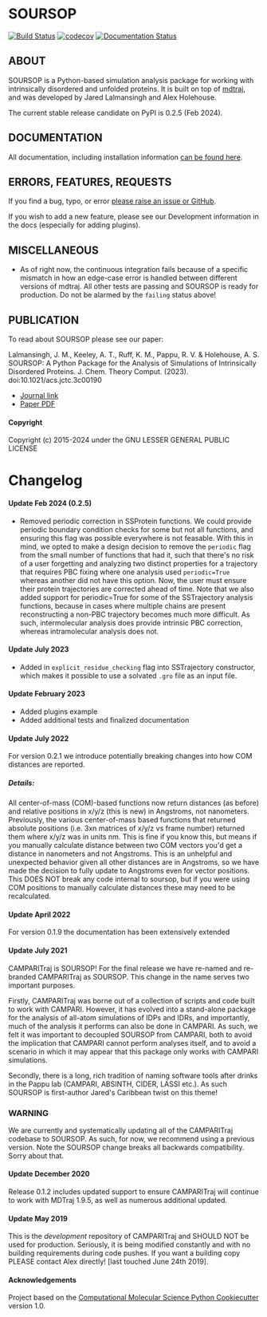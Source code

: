 SOURSOP
==============================
[![Build Status](https://github.com/jaredl7/soursop/actions/workflows/soursop-ci.yml/badge.svg?branch=master)](https://github.com/jaredl7/soursop/actions)
[![codecov](https://codecov.io/gh/jaredl7/soursop/branch/master/graph/badge.svg?token=RHGII0235L)](https://codecov.io/gh/jaredl7/soursop)
[![Documentation Status](https://readthedocs.org/projects/soursop/badge/?version=latest)](https://soursop.readthedocs.io/en/latest/?badge=latest)
## ABOUT
SOURSOP is a Python-based simulation analysis package for working with intrinsically disordered and unfolded proteins. It is built on top of [mdtraj](https://mdtraj.org/), and was developed by Jared Lalmansingh and Alex Holehouse. 

The current stable release candidate on PyPI is 0.2.5 (Feb 2024).

## DOCUMENTATION
All documentation, including installation information [can be found here](https://soursop.readthedocs.io/). 

## ERRORS, FEATURES, REQUESTS
If you find a bug, typo, or error [please raise an issue or GitHub](https://github.com/holehouse-lab/soursop/issues).

If you wish to add a new feature, please see our Development information in the docs (especially for adding plugins).

## MISCELLANEOUS
* As of right now, the continuous integration fails because of a specific mismatch in how an edge-case error is handled between different versions of mdtraj. All other tests are passing and SOURSOP is ready for production. Do not be alarmed by the `failing` status above!

## PUBLICATION
To read about SOURSOP please see our paper:

Lalmansingh, J. M., Keeley, A. T., Ruff, K. M., Pappu, R. V. & Holehouse, A. S. SOURSOP: A Python Package for the Analysis of Simulations of Intrinsically Disordered Proteins. J. Chem. Theory Comput. (2023). doi:10.1021/acs.jctc.3c00190

* [Journal link](https://pubs.acs.org/doi/full/10.1021/acs.jctc.3c00190)
* [Paper PDF](https://www.dropbox.com/s/bd5szapvxpn83r6/soursop_jctc.pdf?dl=0)

#### Copyright
Copyright (c) 2015-2024 under the GNU LESSER GENERAL PUBLIC LICENSE 

# Changelog
#### Update Feb 2024 (0.2.5)
* Removed periodic correction in SSProtein functions. We could provide periodic boundary condition checks for some but not all functions, and ensuring this flag was possible everywhere is not feasable. With this in mind, we opted to make a design decision to remove the `periodic` flag from the small number of functions that had it, such that there's no risk of a user forgetting and analyzing two distinct properties for a trajectory that requires PBC fixing where one analysis used `periodic=True` whereas another did not have this option. Now, the user must ensure their protein trajectories are corrected ahead of time. Note that we also added support for periodic=True for some of the SSTrajectory analysis functions, because in cases where multiple chains are present reconstructing a non-PBC trajectory becomes much more difficult. As such, intermolecular analysis does provide intrinsic PBC correction, whereas intramolecular analysis does not.

#### Update July 2023
* Added in `explicit_residue_checking` flag into SSTrajectory constructor, which makes it possible to use a solvated `.gro` file as an input file.

#### Update February 2023
* Added plugins example
* Added additional tests and finalized documentation

#### Update July 2022
For version 0.2.1 we introduce potentially breaking changes into how COM distances are reported. 

##### Details:
All center-of-mass (COM)-based functions now return distances (as before) and relative positions in x/y/z (this is new) in Angstroms, not nanometers. Previously, the various center-of-mass based functions that returned absolute positions (i.e. 3xn matrices of x/y/z vs frame number) returned them where x/y/z was in units nm. This is fine if you know this, but means if you manually calculate distance between two COM vectors you'd get a distance in nanometers and not Angstroms. This is an unhelpful and unexpected behavior given all other distances are in Angstroms, so we have made the decision to fully update to Angstroms even for vector positions. This DOES NOT break any code internal to soursop, but if you were using COM positions to manually calculate distances these may need to be recalculated.

#### Update April 2022
For version 0.1.9 the documentation has been extensively extended

#### Update July 2021
CAMPARITraj is SOURSOP! For the final release we have re-named and re-branded CAMPARITraj as SOURSOP. This change in the name serves two important purposes.

Firstly, CAMPARITraj was borne out of a collection of scripts and code built to work with CAMPARI. However, it has evolved into a stand-alone package for the analysis of all-atom simulations of IDPs and IDRs, and importantly, much of the analysis it performs can also be done in CAMPARI. As such, we felt it was important to decoupled SOURSOP from CAMPARI, both to avoid the implication that CAMPARI cannot perform analyses itself, and to avoid a scenario in which it may appear that this package only works with CAMPARI simulations.

Secondly, there is a long, rich tradition of naming software tools after drinks in the Pappu lab (CAMPARI, ABSINTH, CIDER, LASSI etc.). As such SOURSOP is first-author Jared's Caribbean twist on this theme!

### WARNING
We are currently and systematically updating all of the CAMPARITraj codebase to SOURSOP. As such, for now, we recommend using a previous version. Note the SOURSOP change breaks all backwards compatibility. Sorry about that.

#### Update December 2020
Release 0.1.2 includes updated support to ensure CAMPARITraj will continue to work with MDTraj 1.9.5, as well as numerous additional updated.

#### Update May 2019
This is the *development* repository of CAMPARITraj and SHOULD NOT be used for production. Seriously, it is being modified constantly and with no building requirements during code pushes. If you want a building copy PLEASE contact Alex directly! [last touched June 24th 2019].

#### Acknowledgements
Project based on the
[Computational Molecular Science Python Cookiecutter](https://github.com/molssi/cookiecutter-cms) version 1.0.
